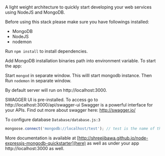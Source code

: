 A light weight architecture to quickly start developing your web services using NodeJS and MongoDB.

Before using this stack please make sure you have followings installed:

- MongoDB
- NodeJS
- nodemon

Run `npm install` to install dependencies.

Add MongoDB installation binaries path into environment variable. To start the app:

Start `mongod` in separate window. This willl start mongodb instance. Then Run `nodemon` in separate window.

By default server will run on http://localhost:3000.

SWAGGER UI is pre-installed. To access go to http://localhost:3000/api/swagger-ui Swagger is a powerful interface for your APIs. Find out more about swagger here: http://swagger.io/

To configure database `Database/database.js:3`

````javascript
mongoose.connect('mongodb://localhost/test'); // test is the name of the database
````

More documentation is available at [http://shreejibawa.github.io/node-expressjs-mongodb-quickstarter](here) as well as under your app http://localhost:3000 as well.
